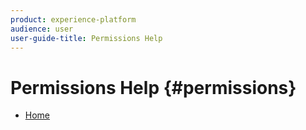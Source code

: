 ```yaml
---
product: experience-platform
audience: user
user-guide-title: Permissions Help
---
```


# Permissions Help {#permissions}

+ [Home](home.md)
